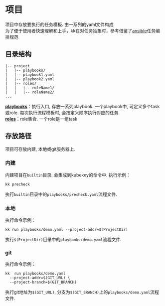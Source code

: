 # 项目
项目中存放要执行的任务模板. 由一系列的yaml文件构成  
为了便于使用者快速理解和上手，kk在对任务抽象时，参考借鉴了[ansible](https://github.com/ansible/ansible)任务编排规范
## 目录结构
```text
|-- project
|   |-- playbooks/  
|   |-- playbook1.yaml  
|   |-- playbook2.yaml  
|   |-- roles/
|   |   |-- roleName1/    
|   |   |-- roleName2/    
...
```
**[playbooks](002-playbook.md)**：执行入口, 存放一系列playbook. 一个playbook中, 可定义多个task或role. 每次执行流程模板时, 会按定义顺序执行对应的任务.   
**[roles](003-role.md)**：role集合. 一个role是一组task.
## 存放路径
项目可存放内建, 本地或git服务器上. 
### 内建
内建项目在`builtin`目录. 会集成到kubekey的命令中. 
执行示例：
```shell
kk precheck
```
执行`builtin`目录中的`playbooks/precheck.yaml`流程文件. 
### 本地
执行命令示例：
```shell
kk run playbooks/demo.yaml --project-addr=$(ProjectDir) 
```
执行`$(ProjectDir)`目录中的`playbooks/demo.yaml`流程文件. 
### git
执行命令示例：
```shell
kk  run playbooks/demo.yaml
  --project-addr=$(GIT_URL) \
  --project-branch=$(GIT_BRANCH)
```
执行git地址为`$(GIT_URL)`, 分支为`$(GIT_BRANCH)`上的`playbooks/demo.yaml`流程文件. 
